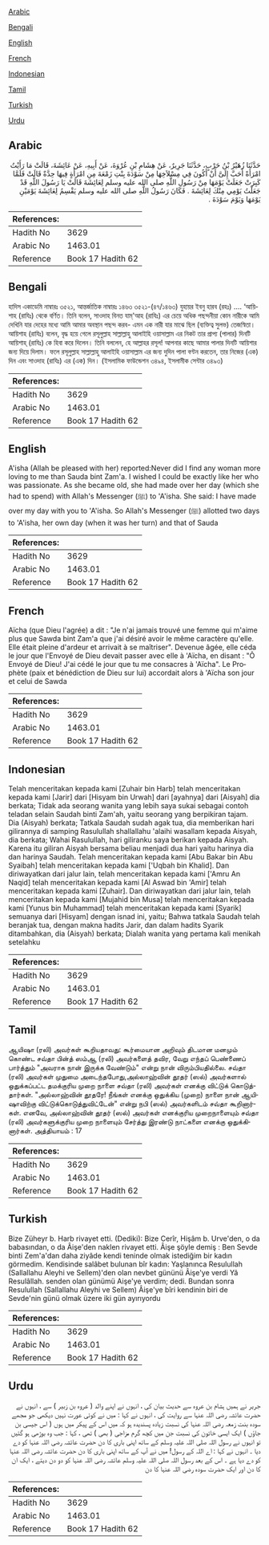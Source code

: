 [Arabic](#arabic)

[Bengali](#bengali)

[English](#english)

[French](#french)

[Indonesian](#indonesian)

[Tamil](#tamil)

[Turkish](#turkish)

[Urdu](#urdu)

## Arabic


<div dir="rtl" lang="ar" style={{fontSize:'larger',backgroundColor:'#f8f9fa',padding:20}}>
حَدَّثَنَا زُهَيْرُ بْنُ حَرْبٍ، حَدَّثَنَا جَرِيرٌ، عَنْ هِشَامِ بْنِ عُرْوَةَ، عَنْ أَبِيهِ، عَنْ عَائِشَةَ، قَالَتْ مَا رَأَيْتُ امْرَأَةً أَحَبَّ إِلَىَّ أَنْ أَكُونَ فِي مِسْلاَخِهَا مِنْ سَوْدَةَ بِنْتِ زَمْعَةَ مِنِ امْرَأَةٍ فِيهَا حِدَّةٌ قَالَتْ فَلَمَّا كَبِرَتْ جَعَلَتْ يَوْمَهَا مِنْ رَسُولِ اللَّهِ صلى الله عليه وسلم لِعَائِشَةَ قَالَتْ يَا رَسُولَ اللَّهِ قَدْ جَعَلْتُ يَوْمِي مِنْكَ لِعَائِشَةَ ‏.‏ فَكَانَ رَسُولُ اللَّهِ صلى الله عليه وسلم يَقْسِمُ لِعَائِشَةَ يَوْمَيْنِ يَوْمَهَا وَيَوْمَ سَوْدَةَ ‏.‏
</div>
<div style={{backgroundColor:'#f8f9fa',padding:20, marginBottom: 10}}><table> <thead> <tr> <th>References:</th> <th></th> </tr> </thead> <tbody><tr><td>Hadith No</td><td>3629</td></tr><tr><td>Arabic No</td><td>1463.01</td></tr><tr><td>Reference</td><td>Book 17 Hadith 62</td></tr></tbody></table></div>

## Bengali


<div dir="ltr" lang="bn" style={{fontSize:'larger',backgroundColor:'#f8f9fa',padding:20}}>
হাদিস একাডেমি নাম্বারঃ ৩৫২১, আন্তর্জাতিক নাম্বারঃ ১৪৬৩ ৩৫২১-(৪৭/১৪৬৩) যুহায়র ইবনু হারব (রহঃ) .... ‘আয়িশাহ (রাযিঃ) থেকে বর্ণিত। তিনি বলেন, সাওদাহ বিনত যাম্'আহ (রাযিঃ) এর চেয়ে অধিক পছন্দনীয়া কোন নারীকে আমি দেখিনি যার দেহের মধ্যে আমি আমার অবস্থান পছন্দ করব- এমন এক নারী যার মাঝে ছিল (ব্যক্তিত্ব সুলভ) তেজস্বিতা। আয়িশাহ (রাযিঃ) বলেন, বৃদ্ধ হয়ে গেলে রসূলুল্লাহ সাল্লাল্লাহু আলাইহি ওয়াসাল্লাম এর নিকট তার প্রাপ্য (পালার) দিনটি আয়িশাহ্ (রাযিঃ) কে হিবা করে দিলেন। তিনি বললেন, হে আল্লাহর রসূল! আপনার কাছে আমার পালার দিনটি আয়িশার জন্য দিয়ে দিলাম। ফলে রসূলুল্লাহ সাল্লাল্লাহু আলাইহি ওয়াসাল্লাম এর জন্য দুদিন পালা বণ্টন করতেন, তার নিজের (এক) দিন এবং সাওদাহ (রাযিঃ) এর (এক) দিন। (ইসলামিক ফাউন্ডেশন ৩৪৯৪, ইসলামীক সেন্টার ৩৪৯৩)
</div>
<div style={{backgroundColor:'#f8f9fa',padding:20, marginBottom: 10}}><table> <thead> <tr> <th>References:</th> <th></th> </tr> </thead> <tbody><tr><td>Hadith No</td><td>3629</td></tr><tr><td>Arabic No</td><td>1463.01</td></tr><tr><td>Reference</td><td>Book 17 Hadith 62</td></tr></tbody></table></div>

## English


<div dir="ltr" lang="en" style={{fontSize:'larger',backgroundColor:'#f8f9fa',padding:20}}>
A'isha (Allah be pleased with her) reported:Never did I find any woman more loving to me than Sauda bint Zam'a. I wished I could be exactly like her who was passionate. As she became old, she had made over her day (which she had to spend) with Allah's Messenger (ﷺ) to 'A'isha. She said: I have made over my day with you to 'A'isha. So Allah's Messenger (ﷺ) allotted two days to 'A'isha, her own day (when it was her turn) and that of Sauda
</div>
<div style={{backgroundColor:'#f8f9fa',padding:20, marginBottom: 10}}><table> <thead> <tr> <th>References:</th> <th></th> </tr> </thead> <tbody><tr><td>Hadith No</td><td>3629</td></tr><tr><td>Arabic No</td><td>1463.01</td></tr><tr><td>Reference</td><td>Book 17 Hadith 62</td></tr></tbody></table></div>

## French


<div dir="ltr" lang="fr" style={{fontSize:'larger',backgroundColor:'#f8f9fa',padding:20}}>
Aïcha (que Dieu l'agrée) a dit : "Je n'ai jamais trouvé une femme qui m'aime plus que Sawda bint Zam'a que j'ai désiré avoir le même caractère qu'elle. Elle était pleine d'ardeur et arrivait à se maîtriser". Devenue âgée, elle céda le jour que l'Envoyé de Dieu devait passer avec elle à 'Aïcha, en disant : "Ô Envoyé de Dieu! J'ai cédé le jour que tu me consacres à 'Aïcha". Le Prophète (paix et bénédiction de Dieu sur lui) accordait alors à 'Aïcha son jour et celui de Sawda
</div>
<div style={{backgroundColor:'#f8f9fa',padding:20, marginBottom: 10}}><table> <thead> <tr> <th>References:</th> <th></th> </tr> </thead> <tbody><tr><td>Hadith No</td><td>3629</td></tr><tr><td>Arabic No</td><td>1463.01</td></tr><tr><td>Reference</td><td>Book 17 Hadith 62</td></tr></tbody></table></div>

## Indonesian


<div dir="ltr" lang="id" style={{fontSize:'larger',backgroundColor:'#f8f9fa',padding:20}}>
Telah menceritakan kepada kami [Zuhair bin Harb] telah menceritakan kepada kami [Jarir] dari [Hisyam bin Urwah] dari [ayahnya] dari [Aisyah] dia berkata; Tidak ada seorang wanita yang lebih saya sukai sebagai contoh teladan selain Saudah binti Zam'ah, yaitu seorang yang berpikiran tajam. Dia (Aisyah) berkata; Tatkala Saudah sudah agak tua, dia memberikan hari gilirannya di samping Rasulullah shallallahu 'alaihi wasallam kepada Aisyah, dia berkata; Wahai Rasulullah, hari giliranku saya berikan kepada Aisyah. Karena itu giliran Aisyah bersama beliau menjadi dua hari yaitu harinya dia dan harinya Saudah. Telah menceritakan kepada kami [Abu Bakar bin Abu Syaibah] telah menceritakan kepada kami ['Uqbah bin Khalid]. Dan diriwayatkan dari jalur lain, telah menceritakan kepada kami ['Amru An Naqid] telah menceritakan kepada kami [Al Aswad bin 'Amir] telah menceritakan kepada kami [Zuhair]. Dan diriwayatkan dari jalur lain, telah menceritakan kepada kami [Mujahid bin Musa] telah menceritakan kepada kami [Yunus bin Muhammad] telah menceritakan kepada kami [Syarik] semuanya dari [Hisyam] dengan isnad ini, yaitu; Bahwa tatkala Saudah telah beranjak tua, dengan makna hadits Jarir, dan dalam hadits Syarik ditambahkan, dia (Aisyah) berkata; Dialah wanita yang pertama kali menikah setelahku
</div>
<div style={{backgroundColor:'#f8f9fa',padding:20, marginBottom: 10}}><table> <thead> <tr> <th>References:</th> <th></th> </tr> </thead> <tbody><tr><td>Hadith No</td><td>3629</td></tr><tr><td>Arabic No</td><td>1463.01</td></tr><tr><td>Reference</td><td>Book 17 Hadith 62</td></tr></tbody></table></div>

## Tamil


<div dir="ltr" lang="ta" style={{fontSize:'larger',backgroundColor:'#f8f9fa',padding:20}}>
ஆயிஷா (ரலி) அவர்கள் கூறியதாவது: கூர்மையான அறிவும் திடமான மனமும் கொண்ட சவ்தா பின்த் ஸம்ஆ (ரலி) அவர்களைத் தவிர, வேறு எந்தப் பெண்ணைப் பார்த்தும் "அவராக நான் இருக்க வேண்டும்" என்று நான் விரும்பியதில்லை. சவ்தா (ரலி) அவர்கள் முதுமை அடைந்தபோது,அல்லாஹ்வின் தூதர் (ஸல்) அவர்களால் ஒதுக்கப்பட்ட தமக்குரிய முறை நாளை சவ்தா (ரலி) அவர்கள் எனக்கு விட்டுக் கொடுத்தார்கள். "அல்லாஹ்வின் தூதரே! நீங்கள் எனக்கு ஒதுக்கிய (முறை) நாளை நான் ஆயிஷாவிற்கு விட்டுக்கொடுத்துவிட்டேன்" என்று நபி (ஸல்) அவர்களிடம் சவ்தா கூறினார்கள். எனவே, அல்லாஹ்வின் தூதர் (ஸல்) அவர்கள் எனக்குரிய முறைநாளையும் சவ்தா (ரலி) அவர்களுக்குரிய முறை நாளையும் சேர்த்து இரண்டு நாட்களை எனக்கு ஒதுக்கினார்கள். அத்தியாயம் : 17
</div>
<div style={{backgroundColor:'#f8f9fa',padding:20, marginBottom: 10}}><table> <thead> <tr> <th>References:</th> <th></th> </tr> </thead> <tbody><tr><td>Hadith No</td><td>3629</td></tr><tr><td>Arabic No</td><td>1463.01</td></tr><tr><td>Reference</td><td>Book 17 Hadith 62</td></tr></tbody></table></div>

## Turkish


<div dir="ltr" lang="tr" style={{fontSize:'larger',backgroundColor:'#f8f9fa',padding:20}}>
Bize Züheyr b. Harb rivayet etti. (Dediki): Bize Cerîr, Hişâm b. Urve'den, o da babasından, o da Âişe'den naklen rivayet etti. Âişe şöyle demiş : Ben Sevde binti Zem'a'dan daha ziyâde kendi teninde olmak istediğim bir kadın görmedim. Kendisinde salâbet bulunan bîr kadın: Yaşlanınca Resulullah (Sallallahu Aleyhi ve Sellem)'den olan nevbet gününü Âişe'ye verdi Yâ Resulâllah. senden olan günümü Aişe'ye verdim; dedi. Bundan sonra Resulullah (Sallallahu Aleyhi ve Sellem) Âişe'ye bîri kendinin biri de Sevde'nin günü olmak üzere iki gün ayırıyordu
</div>
<div style={{backgroundColor:'#f8f9fa',padding:20, marginBottom: 10}}><table> <thead> <tr> <th>References:</th> <th></th> </tr> </thead> <tbody><tr><td>Hadith No</td><td>3629</td></tr><tr><td>Arabic No</td><td>1463.01</td></tr><tr><td>Reference</td><td>Book 17 Hadith 62</td></tr></tbody></table></div>

## Urdu


<div dir="rtl" lang="ur" style={{fontSize:'larger',backgroundColor:'#f8f9fa',padding:20}}>
جریر نے ہمیں ہشام بن عروہ سے حدیث بیان کی ، انہوں نے اپنے والد ( عروہ بن زبیر ) سے ، انہوں نے حضرت عائشہ رضی اللہ عنہا سے روایت کی ، انہوں نے کہا : میں نے کوئی عورت نہیں دیکھی جو مجھے سودہ بنت زمعہ رضی اللہ عنہا کی نسبت زیادہ پسندیدہ ہو کہ میں اس کے پیکر میں ہوں ( اس جیسی بن جاؤں ) ایک ایسی خاتون کی نسبت جن میں کچھ گرم مزاجی ( بھی ) تھی ، کہا : جب وہ بوڑھی ہو گئیں تو انہوں نے رسول اللہ صلی اللہ علیہ وسلم کے ساتھ اپنی باری کا دن حضرت عائشہ رضی اللہ عنہا کو دے دیا ۔ انہوں نے کہا : اے اللہ کے رسول! میں نے آپ کے ساتھ اپنی باری کا دن حضرت عائشہ رضی اللہ عنہا کو دے دیا ہے ۔ اس کے بعد رسول اللہ صلی اللہ علیہ وسلم عائشہ رضی اللہ عنہا کو دو دن دیتے ، ایک ان کا دن اور ایک حضرت سودہ رضی اللہ عنہا کا دن
</div>
<div style={{backgroundColor:'#f8f9fa',padding:20, marginBottom: 10}}><table> <thead> <tr> <th>References:</th> <th></th> </tr> </thead> <tbody><tr><td>Hadith No</td><td>3629</td></tr><tr><td>Arabic No</td><td>1463.01</td></tr><tr><td>Reference</td><td>Book 17 Hadith 62</td></tr></tbody></table></div>